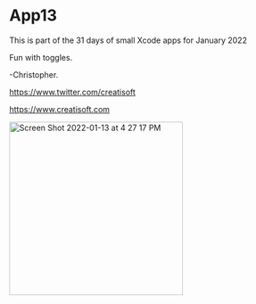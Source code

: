 # App13
This is part of the 31 days of small Xcode apps for January 2022

Fun with toggles. 

-Christopher.

https://www.twitter.com/creatisoft

https://www.creatisoft.com



<img width="311" alt="Screen Shot 2022-01-13 at 4 27 17 PM" src="https://user-images.githubusercontent.com/11401446/149430367-4a68d95d-cbbd-4979-b00c-78448bdb27d5.png">



